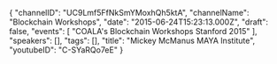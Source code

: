 {
    "channelID": "UC9Lmf5FfNkSmYMoxhQh5ktA",
    "channelName": "Blockchain Workshops",
    "date": "2015-06-24T15:23:13.000Z",
    "draft": false,
    "events": [
        "COALA's Blockchain Workshops Stanford 2015"
    ],
    "speakers": [],
    "tags": [],
    "title": "Mickey McManus MAYA Institute",
    "youtubeID": "C-SYaRQo7eE"
}